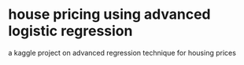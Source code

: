 # house pricing using advanced logistic regression
a kaggle project on advanced regression technique for housing prices
